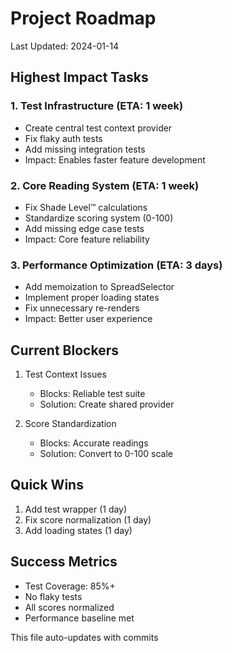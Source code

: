 # Project Roadmap
Last Updated: 2024-01-14

## Highest Impact Tasks

### 1. Test Infrastructure (ETA: 1 week)
- Create central test context provider
- Fix flaky auth tests
- Add missing integration tests
- Impact: Enables faster feature development

### 2. Core Reading System (ETA: 1 week)
- Fix Shade Level™ calculations
- Standardize scoring system (0-100)
- Add missing edge case tests
- Impact: Core feature reliability

### 3. Performance Optimization (ETA: 3 days)
- Add memoization to SpreadSelector
- Implement proper loading states
- Fix unnecessary re-renders
- Impact: Better user experience

## Current Blockers
1. Test Context Issues
   - Blocks: Reliable test suite
   - Solution: Create shared provider

2. Score Standardization
   - Blocks: Accurate readings
   - Solution: Convert to 0-100 scale

## Quick Wins
1. Add test wrapper (1 day)
2. Fix score normalization (1 day)
3. Add loading states (1 day)

## Success Metrics
- Test Coverage: 85%+
- No flaky tests
- All scores normalized
- Performance baseline met

This file auto-updates with commits